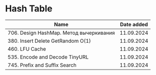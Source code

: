 # Hash Table

| Name                                    | Date added |
|-----------------------------------------|------------|
| 706. Design HashMap. Метод вычеркивания | 11.09.2024 |
| 380. Insert Delete GetRandom O(1)       | 11.09.2024 |
| 460. LFU Cache                          | 11.09.2024 |
| 535. Encode and Decode TinyURL          | 11.09.2024 |
| 745. Prefix and Suffix Search           | 11.09.2024 |

